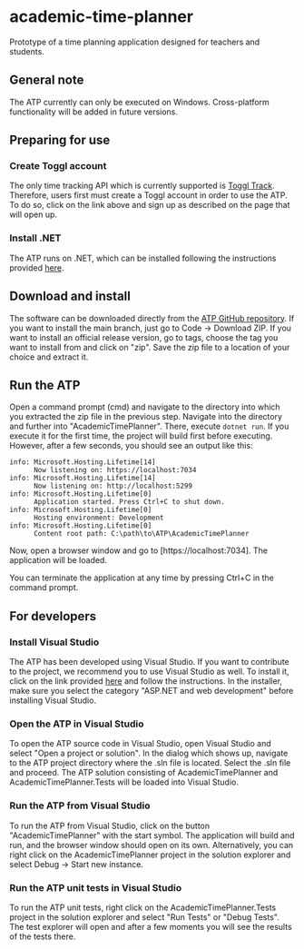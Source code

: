 # academic-time-planner

Prototype of a time planning application designed for teachers and students.

## General note

The ATP currently can only be executed on Windows. Cross-platform functionality will be added in future versions.

## Preparing for use

### Create Toggl account

The only time tracking API which is currently supported is [Toggl Track](https://toggl.com/track/). Therefore, users first must create a Toggl account in order to use the ATP. To do so, click on the link above and sign up as described on the page that will open up.

### Install .NET

The ATP runs on .NET, which can be installed following the instructions provided [here](https://learn.microsoft.com/en-us/dotnet/core/install/windows?tabs=net70).

## Download and install

The software can be downloaded directly from the [ATP GitHub repository](https://github.com/DuplosFidibuss/academic-time-planner). If you want to install the main branch, just go to Code -> Download ZIP. If you want to install an official release version, go to tags, choose the tag you want to install from and click on "zip". Save the zip file to a location of your choice and extract it.

## Run the ATP

Open a command prompt (cmd) and navigate to the directory into which you extracted the zip file in the previous step. Navigate into the directory and further into "AcademicTimePlanner". There, execute `dotnet run`. If you execute it for the first time, the project will build first before executing. However, after a few seconds, you should see an output like this:

```
info: Microsoft.Hosting.Lifetime[14]
      Now listening on: https://localhost:7034
info: Microsoft.Hosting.Lifetime[14]
      Now listening on: http://localhost:5299
info: Microsoft.Hosting.Lifetime[0]
      Application started. Press Ctrl+C to shut down.
info: Microsoft.Hosting.Lifetime[0]
      Hosting environment: Development
info: Microsoft.Hosting.Lifetime[0]
      Content root path: C:\path\to\ATP\AcademicTimePlanner
```

Now, open a browser window and go to [https://localhost:7034]. The application will be loaded.

You can terminate the application at any time by pressing Ctrl+C in the command prompt.

## For developers

### Install Visual Studio

The ATP has been developed using Visual Studio. If you want to contribute to the project, we recommend you to use Visual Studio as well. To install it, click on the link provided [here](https://visualstudio.microsoft.com/) and follow the instructions. In the installer, make sure you select the category "ASP.NET and web development" before installing Visual Studio.

### Open the ATP in Visual Studio

To open the ATP source code in Visual Studio, open Visual Studio and select "Open a project or solution". In the dialog which shows up, navigate to the ATP project directory where the .sln file is located. Select the .sln file and proceed. The ATP solution consisting of AcademicTimePlanner and AcademicTimePlanner.Tests will be loaded into Visual Studio.

### Run the ATP from Visual Studio

To run the ATP from Visual Studio, click on the button "AcademicTimePlanner" with the start symbol. The application will build and run, and the browser window should open on its own. Alternatively, you can right click on the AcademicTimePlanner project in the solution explorer and select Debug -> Start new instance.

### Run the ATP unit tests in Visual Studio

To run the ATP unit tests, right click on the AcademicTimePlanner.Tests project in the solution explorer and select "Run Tests" or "Debug Tests". The test explorer will open and after a few moments you will see the results of the tests there.
